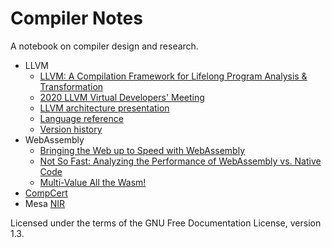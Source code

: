 # Compiler Notes

A notebook on compiler design and research.

- LLVM
  - [LLVM: A Compilation Framework for Lifelong Program Analysis & Transformation](llvm/cgo04_lattner.md)
  - [2020 LLVM Virtual Developers' Meeting](llvm/devmtg_2020-10)
  - [LLVM architecture presentation](llvm/presentation_outline.md)
  - [Language reference](llvm/langref.md)
  - [Version history](llvm/version_history.md)
- WebAssembly
  - [Bringing the Web up to Speed with WebAssembly](webassembly/pldi17_haas.md)
  - [Not So Fast: Analyzing the Performance of WebAssembly vs. Native Code](webassembly/atc19_jangda.md)
  - [Multi-Value All the Wasm!](webassembly/multi_value.md)
- [CompCert](compcert.md)
- Mesa [NIR](mesa_nir.md)

Licensed under the terms of the GNU Free Documentation License, version 1.3.
